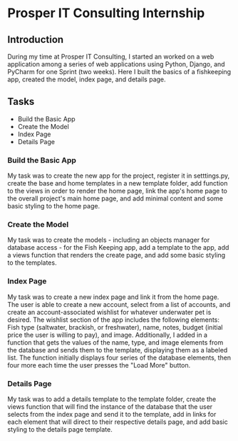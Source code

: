 # Prosper IT Consulting Internship

## Introduction

During my time at Prosper IT Consulting, I started an worked on a web application among a series of web applications using Python, Django, and PyCharm for one Sprint (two weeks). Here I built the basics of a fishkeeping app, created the model, index page, and details page. 

## Tasks

* Build the Basic App
* Create the Model
* Index Page
* Details Page

### Build the Basic App

My task was to create the new app for the project, register it in setttings.py, create the base and home templates in a new template folder, add function to the views in order to render the home page, link the app's home page to the overall project's main home page, and add minimal content and some basic styling to the home page. 

### Create the Model

My task was to create the models - including an objects manager for database access - for the Fish Keeping app, add a template to the app, add a views function that renders the create page, and add some basic styling to the templates.

### Index Page

My task was to create a new index page and link it from the home page. The user is able to create a new account, select from a list of accounts, and create an account-associated wishlist for whatever underwater pet is desired. The wishlist section of the app includes the following elements: Fish type (saltwater, brackish, or freshwater), name, notes, budget (initial price the user is willing to pay), and image. Additionally, I added in a function that gets the values of the name, type, and image elements from the database and sends them to the template, displaying them as a labeled list. The function initially displays four series of the database elements, then four more each time the user presses the "Load More" button. 

### Details Page

My task was to add a details template to the template folder, create the views function that will find the instance of the database that the user selects from the index page and send it to the template, add in links for each element that will direct to their respective details page, and add basic styling to the details page template. 
